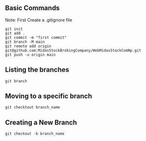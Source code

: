## Basic Commands
Note: First Create a .gitignore file
```
git init
git add .
git commit -m "first commit"
git branch -M main
git remote add origin git@github.com:MidasStockBrokingCompany/WebMidasStockComNp.git
git push -u origin main
```
## Listing the branches
``` 
git branch
```
## Moving to a specific branch
```
git checktout branch_name
```
## Creating a New Branch
```
git checkout -b branch_name
```